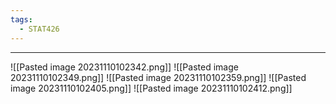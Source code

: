 ```yaml
---
tags:
  - STAT426
---
```

---
![[Pasted image 20231110102342.png]]
![[Pasted image 20231110102349.png]]
![[Pasted image 20231110102359.png]]
![[Pasted image 20231110102405.png]]
![[Pasted image 20231110102412.png]]
